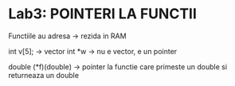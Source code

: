 # Lab3: POINTERI LA FUNCTII

Functiile au adresa -> rezida in RAM

int v[5]; -> vector
int \*w -> nu e vector, e un pointer

double (\*f)(double) -> pointer la functie care primeste un double si returneaza un double

